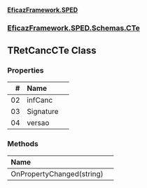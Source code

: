 #### [EficazFramework.SPED](EficazFrameworkSPED.md 'EficazFramework SPED')
### [EficazFramework.SPED.Schemas.CTe](EficazFramework.SPED.Schemas.CTe.md 'EficazFramework.SPED.Schemas.CTe')

## TRetCancCTe Class
### Properties

| # | Name | |
| ---: | :--- | :--- |
| 02 | infCanc |  |
| 03 | Signature |  |
| 04 | versao |  |
### Methods

| Name | |
| :--- | :--- |
| OnPropertyChanged(string) |  |
